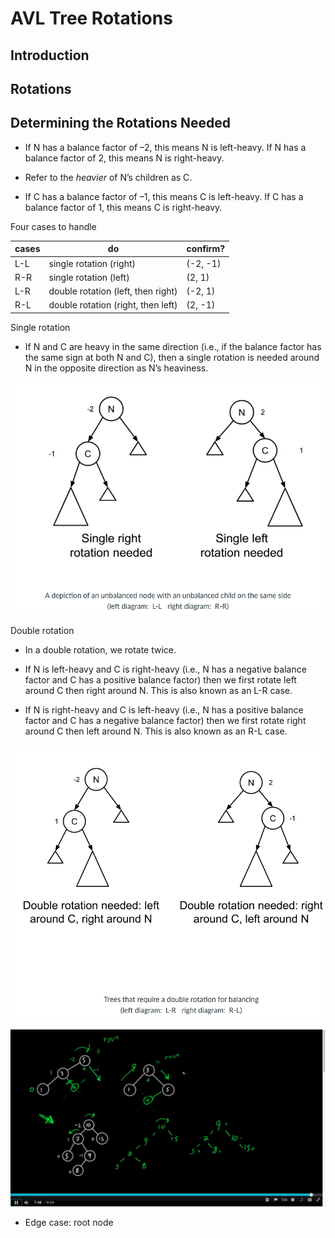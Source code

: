 # AVL Tree Rotations

## Introduction

## Rotations

## Determining the Rotations Needed

- If N has a balance factor of $–2$, this means N is left-heavy. If N has a balance factor of $2$, this means N is right-heavy. 

- Refer to the *heavier* of N’s children as C. 

- If C has a balance factor of $–1$, this means C is left-heavy. If C has a balance factor of $1$, this means C is right-heavy.

Four cases to handle

| cases | do | confirm? |
| ------------- | ------------- | ------------- |
| L-L | single rotation (right) | (-2, -1) |
| R-R | single rotation (left) | (2, 1) |
| L-R | double rotation (left, then right) | (-2, 1) |
| R-L | double rotation (right, then left)  | (2, -1) |


Single rotation

- If N and C are heavy in the same direction (i.e., if the balance factor has the same sign at both N and C), then a single rotation is needed around N in the opposite direction as N’s heaviness. 

![](single.png)


Double rotation

- In a double rotation, we rotate twice. 

- If N is left-heavy and C is right-heavy (i.e., N has a negative balance factor and C has a positive balance factor) then we first rotate left around C then right around N. This is also known as an L-R case. 

-  If N is right-heavy and C is left-heavy (i.e., N has a positive balance factor and C has a negative balance factor) then we first rotate right around C then left around N. This is also known as an R-L case. 

![](double.png)

![](rotate.png)

- Edge case: root node 

